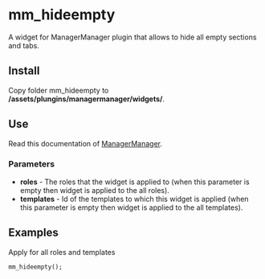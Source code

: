 # mm_hideempty
A widget for ManagerManager plugin that allows to hide all empty sections and tabs.

## Install
Copy folder mm_hideempty to __/assets/plungins/managermanager/widgets/__.

## Use
Read this documentation of [ManagerManager](http://code.divandesign.biz/modx/managermanager).

### Parameters
 - **roles**      - The roles that the widget is applied to (when this parameter is empty then widget is applied to the all roles).
 - **templates**  - Id of the templates to which this widget is applied (when this parameter is empty then widget is applied to the all templates).

## Examples

Apply for all roles and templates
```
mm_hideempty();
```
